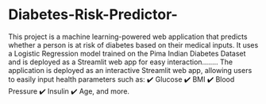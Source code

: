 # Diabetes-Risk-Predictor-
This project is a machine learning-powered web application that predicts whether a person is at risk of diabetes based on their medical inputs. It uses a Logistic Regression model trained on the Pima Indian Diabetes Dataset and is deployed as a Streamlit web app for easy interaction........
The application is deployed as an interactive Streamlit web app, allowing users to easily input health parameters such as:
✔️ Glucose
✔️ BMI
✔️ Blood Pressure
✔️ Insulin
✔️ Age, and more.
